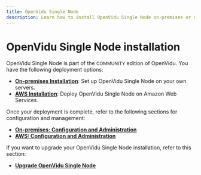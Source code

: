 ```yaml
---
title: OpenVidu Single Node
description: Learn how to install OpenVidu Single Node on-premises or on AWS, with configuration and management guides for each deployment option.
---
```


# OpenVidu Single Node installation

OpenVidu Single Node is part of the <span style="font-size: 12px;" class="openvidu-tag openvidu-community-tag">COMMUNITY</span> edition of OpenVidu. You have the following deployment options:

- [**On-premises Installation**](./on-premises/install.md): Set up OpenVidu Single Node on your own servers.
- [**AWS Installation**](./aws/install.md): Deploy OpenVidu Single Node on Amazon Web Services.

Once your deployment is complete, refer to the following sections for configuration and management:

- [**On-premises: Configuration and Administration**](./on-premises/admin.md)
- [**AWS: Configuration and Administration**](./aws/admin.md)

If you want to upgrade your OpenVidu Single Node installation, refer to this section:

- [**Upgrade OpenVidu Single Node**](./on-premises/upgrade.md)
